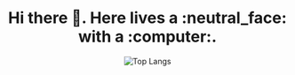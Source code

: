 <h1 style="text-align: center;">Hi there 👋. Here lives a :neutral_face: with a :computer:.</h1>
  
<p align="center">
  <img src='https://stats-4wangyu.vercel.app/api/top-langs/?username=4wangyu&layout=compact&hide=ruby,swift,kotlin' alt='Top Langs'></img>
</p>
